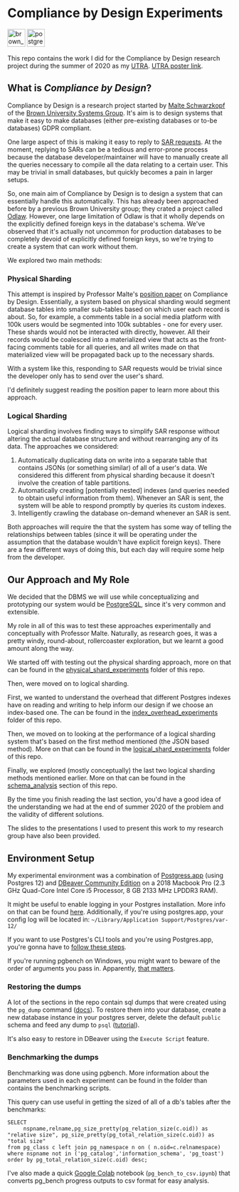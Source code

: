 # Compliance by Design Experiments
<img src="https://upload.wikimedia.org/wikipedia/en/thumb/3/31/Brown_University_coat_of_arms.svg/1200px-Brown_University_coat_of_arms.svg.png" alt="brown_logo" height="40"/> <img src="https://upload.wikimedia.org/wikipedia/commons/thumb/2/29/Postgresql_elephant.svg/1200px-Postgresql_elephant.svg.png" alt="postgres_logo" height="40"/>

This repo contains the work I did for the Compliance by Design research project during the summer of 2020 as my [UTRA](https://www.brown.edu/academics/college/fellowships/utra/). [UTRA poster link](https://repository.library.brown.edu/studio/item/bdr:1138465/).

## What is *Compliance by Design*?

Compliance by Design is a research project started by [Malte Schwarzkopf](https://cs.brown.edu/news/2020/04/29/malte-schwarzkopf-wins-salomon-award-gdpr-compliant-system-design/) of the [Brown University Systems Group](https://systems.cs.brown.edu/). It's aim is to design systems that make it easy to make databases (either pre-existing databases or to-be databases) GDPR compliant.

One large aspect of this is making it easy to reply to [SAR requests](https://www.experian.co.uk/business/glossary/subject-access-request/). At the moment, replying to SARs can be a tedious and error-prone process because the database developer/maintainer will have to manually create all the queries necessary to compile all the data relating to a certain user. This may be trivial in small databases, but quickly becomes a pain in larger setups.

So, one main aim of Compliance by Design is to design a system that can essentially handle this automatically. This has already been approached before by a previous Brown University group; they crated a project called [Odlaw](https://cs.brown.edu/courses/csci2390/2019/assign/project/report/odlaw.pdf). However, one large limitation of Odlaw is that it wholly depends on the explicitly defined foreign keys in the database's schema. We've observed that it's actually not uncommon for production databases to be completely devoid of explicitly defined foreign keys, so we're trying to create a system that can work without them.

We explored two main methods:

### **Physical Sharding**

This attempt is inspired by Professor Malte's [position paper](https://cs.brown.edu/people/malte/pub/papers/2019-poly-gdpr.pdf) on Compliance by Design. Essentially, a system based on physical sharding would segment database tables into smaller sub-tables based on which user each record is about. So, for example, a comments table in a social media platform with 100k users would be segmented into 100k subtables - one for every user. These shards would not be interacted with directly, however. All their records would be coalesced into a materialized view that acts as the front-facing comments table for all queries, and all writes made on that materialized view will be propagated back up to the necessary shards. 

With a system like this, responding to SAR requests would be trivial since the developer only has to send over the user's shard.

I'd definitely suggest reading the position paper to learn more about this approach.

### Logical Sharding

Logical sharding involves finding ways to simplify SAR response without altering the actual database structure and without rearranging any of its data. The approaches  we considered:

1. Automatically duplicating data on write into a separate table that contains JSONs (or something similar) of all of a user's data. We considered this different from physical sharding because it doesn't involve the creation of table partitions.
2. Automatically creating [potentially nested] indexes (and queries needed to obtain useful information from them). Whenever an SAR is sent, the system will be able to respond promptly by queries its custom indexes.
3. Intelligently crawling the database on-demand whenever an SAR is sent.

Both approaches will require the that the system has some way of telling the relationships between tables (since it will be operating under the assumption that the database wouldn't have explicit foreign keys). There are a few different ways of doing this, but each day will require some help from the developer.

## Our Approach and My Role

We decided that the DBMS we will use while conceptualizing and prototyping our system would be [PostgreSQL](https://www.postgresql.org/), since it's very common and extensible.

My role in all of this was to test these approaches experimentally and conceptually with Professor Malte. Naturally, as research goes, it was a pretty windy, round-about, rollercoaster exploration, but we learnt a good amount along the way.

We started off with testing out the physical sharding approach, more on that can be found in the [physical_shard_experiments](physical_shard_experiments/) folder of this repo.

Then, were moved on to logical sharding. 

First, we wanted to understand the overhead that different Postgres indexes have on reading and writing to help inform our design if we choose an index-based one. The can be found in the [index_overhead_experiments](index_overhead_experiments) folder of this repo.

Then, we moved on to looking at the performance of a logical sharding system that's based on the first method mentioned (the JSON based method). More on that can be found in the [logical_shard_experiments](logical_shard_experiments/) folder of this repo.

Finally, we explored (mostly conceptually) the last two logical sharding methods mentioned earlier. More on that can be found in the [schema_analysis](schema_analysis/) section of this repo.

By the time you finish reading the last section, you'd have a good idea of the understanding we had at the end of summer 2020 of the problem and the validity of different solutions.

The slides to the presentations I used to present this work to my research group have also been provided.

## Environment Setup 

My experimental environment was a combination of [Postgress.app](https://postgresapp.com/) (using Postgres 12) and [DBeaver Community Edition](https://dbeaver.io/) on a 2018 Macbook Pro (2.3 GHz Quad-Core Intel Core i5 Processor, 8 GB 2133 MHz LPDDR3 RAM).

It might be useful to enable logging in your Postgres installation. More info on that can be found [here](https://www.endpoint.com/blog/2014/11/12/dear-postgresql-where-are-my-logs). Additionally, if you're using postgres.app, your config log will be located in: 
```~/Library/Application Support/Postgres/var-12/```

If you want to use Postgres's CLI tools and you're using Postgres.app, you're gonna have to [follow these steps](https://postgresapp.com/documentation/cli-tools.html
).

If you're running pgbench on Windows, you might want to beware of the order of arguments you pass in. Apparently, [that matters](https://stackoverflow.com/questions/17997070/postgresql-pgbench-tool-running-user-defined-sql-script).

###  Restoring the dumps

A lot of the sections in the repo contain sql dumps that were created using the `pg_dump` command ([docs](https://www.postgresql.org/docs/12/app-pgdump.html)). To restore them into your database, create a new database instance in your postgres server, delete the default `public` schema and feed any dump to `psql` ([tutorial](https://www.postgresqltutorial.com/postgresql-restore-database/)).

It's also easy to restore in DBeaver using the `Execute Script` feature.

### Benchmarking the dumps
Benchmarking was done using pgbench. More information about the parameters used in each experiment can be found in the folder than contains the benchmarking scripts.

This query can use useful in getting the sized of all of a db's tables after the benchmarks:

```
SELECT
     nspname,relname,pg_size_pretty(pg_relation_size(c.oid)) as "relative size", pg_size_pretty(pg_total_relation_size(c.oid)) as "total size"
from pg_class c left join pg_namespace n on ( n.oid=c.relnamespace) 
where nspname not in ('pg_catalog','information_schema', 'pg_toast')
order by pg_total_relation_size(c.oid) desc;
```

I've also made a quick [Google Colab](https://colab.research.google.com) notebook (`pg_bench_to_csv.ipynb`)
that converts pg_bench progress outputs to csv format for easy analysis.

